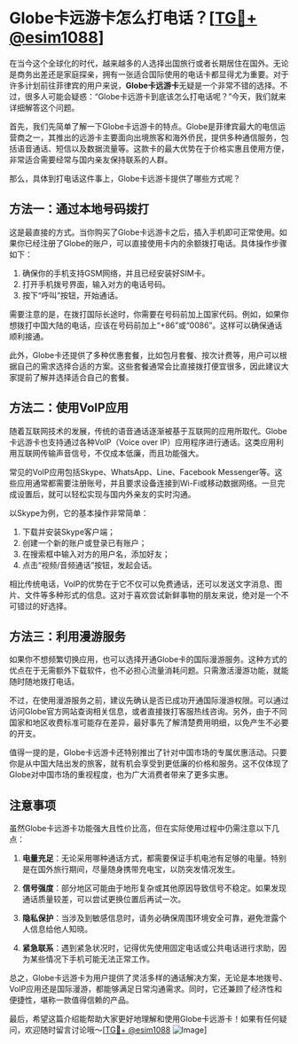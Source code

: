 # Globe卡远游卡怎么打电话？[[TG💪+ @esim1088](https://t.me/s/esim1088)]

在当今这个全球化的时代，越来越多的人选择出国旅行或者长期居住在国外。无论是商务出差还是家庭探亲，拥有一张适合国际使用的电话卡都显得尤为重要。对于许多计划前往菲律宾的用户来说，**Globe卡远游卡**无疑是一个非常不错的选择。不过，很多人可能会疑惑：“Globe卡远游卡到底该怎么打电话呢？”今天，我们就来详细解答这个问题。

首先，我们先简单了解一下Globe卡远游卡的特点。Globe是菲律宾最大的电信运营商之一，其推出的远游卡主要面向出境旅客和海外侨民，提供多种通信服务，包括语音通话、短信以及数据流量等。这款卡的最大优势在于价格实惠且使用方便，非常适合需要经常与国内亲友保持联系的人群。

那么，具体到打电话这件事上，Globe卡远游卡提供了哪些方式呢？

## 方法一：通过本地号码拨打

这是最直接的方式。当你购买了Globe卡远游卡之后，插入手机即可正常使用。如果你已经注册了Globe的账户，可以直接使用卡内的余额拨打电话。具体操作步骤如下：

1. 确保你的手机支持GSM网络，并且已经安装好SIM卡。
2. 打开手机拨号界面，输入对方的电话号码。
3. 按下“呼叫”按钮，开始通话。

需要注意的是，在拨打国际长途时，你需要在号码前加上国家代码。例如，如果你想拨打中国大陆的电话，应该在号码前加上“+86”或“0086”。这样可以确保通话顺利接通。

此外，Globe卡还提供了多种优惠套餐，比如包月套餐、按次计费等，用户可以根据自己的需求选择合适的方案。这些套餐通常会比直接拨打便宜很多，因此建议大家提前了解并选择适合自己的套餐。

## 方法二：使用VoIP应用

随着互联网技术的发展，传统的语音通话逐渐被基于互联网的应用所取代。Globe卡远游卡也支持通过各种VoIP（Voice over IP）应用程序进行通话。这类应用利用互联网传输声音信号，不仅成本低廉，而且功能强大。

常见的VoIP应用包括Skype、WhatsApp、Line、Facebook Messenger等。这些应用通常都需要注册账号，并且要求设备连接到Wi-Fi或移动数据网络。一旦完成设置后，就可以轻松实现与国内外亲友的实时沟通。

以Skype为例，它的基本操作非常简单：
1. 下载并安装Skype客户端；
2. 创建一个新的账户或登录已有账户；
3. 在搜索框中输入对方的用户名，添加好友；
4. 点击“视频/音频通话”按钮，发起会话。

相比传统电话，VoIP的优势在于它不仅可以免费通话，还可以发送文字消息、图片、文件等多种形式的信息。这对于喜欢尝试新鲜事物的朋友来说，绝对是一个不可错过的好选择。

## 方法三：利用漫游服务

如果你不想频繁切换应用，也可以选择开通Globe卡的国际漫游服务。这种方式的优点在于无需额外下载软件，也不必担心流量消耗问题。只需激活漫游功能，就能随时随地拨打电话。

不过，在使用漫游服务之前，建议先确认是否已成功开通国际漫游权限。可以通过访问Globe官方网站查询相关信息，或者直接拨打客服热线咨询。另外，由于不同国家和地区收费标准可能存在差异，最好事先了解清楚费用明细，以免产生不必要的开支。

值得一提的是，Globe卡远游卡还特别推出了针对中国市场的专属优惠活动。只要你是从中国大陆出发的旅客，就有机会享受到更低廉的价格和服务。这不仅体现了Globe对中国市场的重视程度，也为广大消费者带来了更多实惠。

## 注意事项

虽然Globe卡远游卡功能强大且性价比高，但在实际使用过程中仍需注意以下几点：

1. **电量充足**：无论采用哪种通话方式，都需要保证手机电池有足够的电量。特别是在国外旅行期间，尽量随身携带充电宝，以防突发情况发生。
   
2. **信号强度**：部分地区可能由于地形复杂或其他原因导致信号不稳定。如果发现通话质量较差，可以尝试更换位置后再试一次。

3. **隐私保护**：当涉及到敏感信息时，请务必确保周围环境安全可靠，避免泄露个人信息给他人知晓。

4. **紧急联系**：遇到紧急状况时，记得优先使用固定电话或公共电话进行求助，因为某些情况下手机可能无法正常工作。

总之，Globe卡远游卡为用户提供了灵活多样的通话解决方案，无论是本地拨号、VoIP应用还是国际漫游，都能够满足日常沟通需求。同时，它还兼顾了经济性和便捷性，堪称一款值得信赖的产品。

最后，希望这篇介绍能帮助大家更好地理解和使用Globe卡远游卡！如果有任何疑问，欢迎随时留言讨论哦～[[TG💪+ @esim1088](https://t.me/s/esim1088) ![Image](https://i.postimg.cc/4NQfJmqS/Snipaste-2025-05-13-00-14-12.png)]